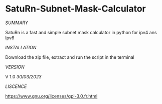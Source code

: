 # SatuRn-Subnet-Mask-Calculator

*SUMMARY*

SatuRn is a fast and simple subnet mask calculator in python
for ipv4 ans Ipv6

*INSTALLATION*

Download the zip file, extract and run the script in the terminal 

*VERSION*

V 1.0 *30/03/2023*

*LISCENCE*

https://www.gnu.org/licenses/gpl-3.0.fr.html
